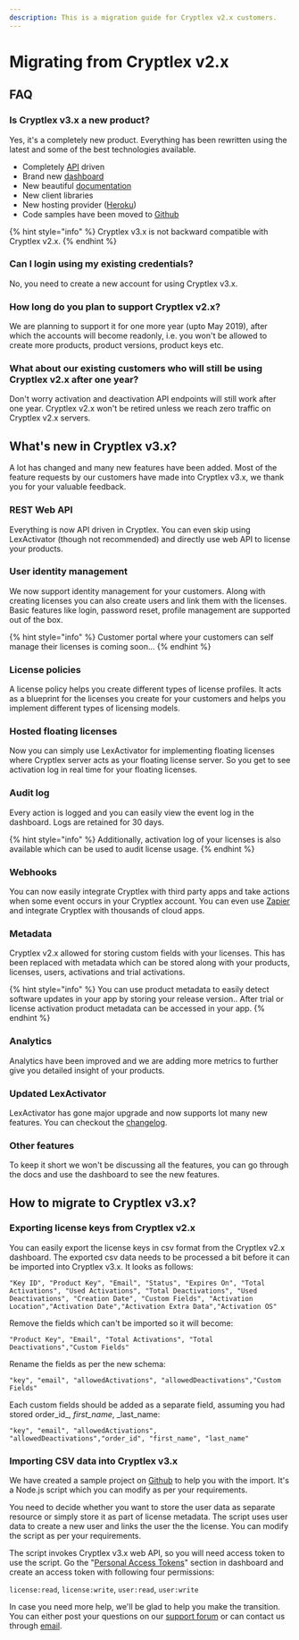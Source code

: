 ```yaml
---
description: This is a migration guide for Cryptlex v2.x customers.
---
```


# Migrating from Cryptlex v2.x

## FAQ

### Is Cryptlex v3.x a new product?

Yes, it's a completely new product. Everything has been rewritten using the latest and some of the best technologies available.

* Completely [API](https://api.cryptlex.com/v3/docs) driven
* Brand new [dashboard](https://app.cryptlex.com)
* New beautiful [documentation](https://docs.cryptlex.com) 
* New client libraries
* New hosting provider \([Heroku](https://heroku.com)\)
* Code samples have been moved to [Github](https://github.com/cryptlex)

{% hint style="info" %}
Cryptlex v3.x is not backward compatible with Cryptlex v2.x.
{% endhint %}

### Can I login using my existing credentials?

No, you need to create a new account for using Cryptlex v3.x.

### How long do you plan to support Cryptlex v2.x?

We are planning to support it for one more year \(upto May 2019\), after which the accounts will become readonly, i.e. you won't be allowed to create more products, product versions, product keys etc.

### What about our existing customers who will still be using Cryptlex v2.x after one year?

Don't worry activation and deactivation API endpoints will still work after one year. Cryptlex v2.x won't be retired unless we reach zero traffic on Cryptlex v2.x servers.

## What's new in Cryptlex v3.x?

A lot has changed and many new features have been added. Most of the feature requests by our customers have made into Cryptlex v3.x, we thank you for your valuable feedback.

### REST Web API

Everything is now API driven in Cryptlex. You can even skip using LexActivator \(though not recommended\) and directly use web API to license your products.

### User identity management

We now support identity management for your customers. Along with creating licenses you can also create users and link them with the licenses. Basic features like login, password reset, profile management are supported out of the box.

{% hint style="info" %}
Customer portal where your customers can self manage their licenses is coming soon...
{% endhint %}

### License policies

A license policy helps you create different types of license profiles. It acts as a blueprint for the licenses you create for your customers and helps you implement different types of licensing models.

### Hosted floating licenses

Now you can simply use LexActivator for implementing floating licenses where Cryptlex server acts as your floating license server. So you get to see activation log in real time for your floating licenses.

### Audit log

Every action is logged and you can easily view the event log in the dashboard. Logs are retained for 30 days.

{% hint style="info" %}
Additionally, activation log of your licenses is also available which can be used to audit license usage.
{% endhint %}

### Webhooks

You can now easily integrate Cryptlex with third party apps and take actions when some event occurs in your Cryptlex account. You can even use [Zapier](https://zapier.com/) and integrate Cryptlex with thousands of cloud apps.

### Metadata

Cryptlex v2.x allowed for storing custom fields with your licenses. This has been replaced with metadata which can be stored along with your products, licenses, users, activations and trial activations.

{% hint style="info" %}
You can use product metadata to easily detect software updates in your app by storing your release version.. After trial or license activation product metadata can be accessed in your app.
{% endhint %}

### Analytics

Analytics have been improved and we are adding more metrics to further give you detailed insight of your products.

### Updated LexActivator

LexActivator has gone major upgrade and now supports lot many new features. You can checkout the [changelog](https://docs.cryptlex.com/changelog/lexactivator).

### Other features

To keep it short we won't be discussing all the features, you can go through the docs and use the dashboard to see the new features.

## How to migrate to Cryptlex v3.x?

### Exporting license keys from Cryptlex v2.x

You can easily export the license keys in csv format from the Cryptlex v2.x dashboard. The exported csv data needs to be processed a bit before it can be imported into Cryptlex v3.x. It looks as follows:

`"Key ID", "Product Key", "Email", "Status", "Expires On", "Total Activations", "Used Activations", "Total Deactivations", "Used Deactivations", "Creation Date", "Custom Fields", "Activation Location","Activation Date","Activation Extra Data","Activation OS"`

 Remove the fields which can't be imported so it will become:

`"Product Key", "Email", "Total Activations", "Total Deactivations","Custom Fields"`

Rename the fields as per the new schema:

`"key", "email", "allowedActivations", "allowedDeactivations","Custom Fields"`

Each custom fields should be added as a separate field, assuming you had stored order\_id_, _first\_name_,      _last\_name:

`"key", "email", "allowedActivations", "allowedDeactivations","order_id", "first_name", "last_name"`

### Importing CSV data into Cryptlex v3.x

We have created a sample project on [Github](https://github.com/cryptlex/csv-importer) to help you with the import. It's a Node.js script which you can modify as per your requirements.

You need to decide whether you want to store the user data as separate resource or simply store it as part of license metadata. The script uses user data to create a new user and links the user the the license. You can modify the script as per your requirements.

The script invokes Cryptlex v3.x web API, so you will need access token to use the script. Go the "[Personal Access Tokens](https://app.cryptlex.com/api/personal-access-tokens)" section in dashboard and create an access token with following four permissions:

`license:read`, `license:write`, `user:read`, `user:write`

In case you need more help, we'll be glad to help you make the transition. You can either post your questions on our [support forum](https://cryptlex.com/forums) or can contact us through [email](mailto:support@cryptlex.com?Subject=Using%20LexActivator).



